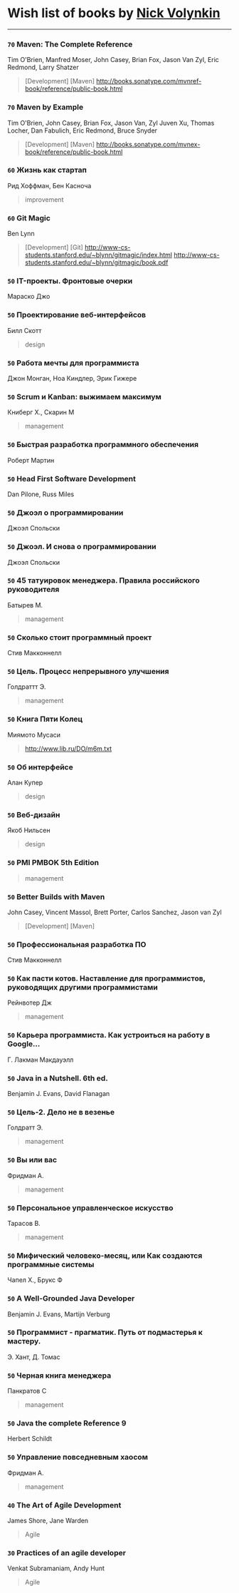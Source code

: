 # Wish list of books by [Nick Volynkin](https://www.linkedin.com/in/nickvolynkin)
---

### `70` Maven: The Complete Reference
Tim O'Brien, Manfred Moser, John Casey, Brian Fox, Jason Van Zyl, Eric Redmond, Larry Shatzer
> [Development] [Maven]
> http://books.sonatype.com/mvnref-book/reference/public-book.html

### `70` Maven by Example
Tim O'Brien, John Casey, Brian Fox, Jason Van, Zyl Juven Xu, Thomas Locher, Dan Fabulich, Eric Redmond, Bruce Snyder
> [Development] [Maven]
> http://books.sonatype.com/mvnex-book/reference/public-book.html

### `60` Жизнь как стартап
Рид Хоффман, Бен Касноча
> improvement

### `60` Git Magic
Ben Lynn
> [Development] [Git]
> http://www-cs-students.stanford.edu/~blynn/gitmagic/index.html
> http://www-cs-students.stanford.edu/~blynn/gitmagic/book.pdf

### `50` IT-проекты. Фронтовые очерки
Мараско Джо

### `50` Проектирование веб-интерфейсов
Билл Скотт
> design

### `50` Работа мечты для программиста
Джон Монган, Ноа Киндлер, Эрик Гижере

### `50` Scrum и Kanban: выжимаем максимум
Книберг Х., Скарин М
> management

### `50` Быстрая разработка программного обеспечения
Роберт Мартин

### `50` Head First Software Development
Dan Pilone, Russ Miles

### `50` Джоэл о программировании
Джоэл Спольски

### `50` Джоэл. И снова о программировании
Джоэл Спольски

### `50` 45 татуировок менеджера. Правила российского руководителя
Батырев М.
> management

### `50` Сколько стоит программный проект
Стив Макконнелл

### `50` Цель. Процесс непрерывного улучшения
Голдраттт Э.
> management

### `50` Книга Пяти Колец
Миямото Мусаси
> http://www.lib.ru/DO/m6m.txt

### `50` Об интерфейсе
Алан Купер
> design

### `50` Веб-дизайн
Якоб Нильсен
> design

### `50` PMI PMBOK 5th Edition
> management

### `50` Better Builds with Maven
John Casey, Vincent Massol, Brett Porter, Carlos Sanchez, Jason van Zyl
> [Development] [Maven]

### `50` Профессиональная разработка ПО
Стив Макконнелл

### `50` Как пасти котов. Наставление для программистов, руководящих другими программистами
Рейнвотер Дж
> management

### `50` Карьера программиста. Как устроиться на работу в Google...
Г. Лакман Макдауэлл

### `50` Java in a Nutshell. 6th ed.
Benjamin J. Evans, David Flanagan

### `50` Цель-2. Дело не в везенье
Голдратт Э.
> management

### `50` Вы или вас
Фридман А.
> management

### `50` Персональное управленческое искусство
Тарасов В.
> management

### `50` Мифический человеко-месяц, или Как создаются программные системы
Чапел Х., Брукс Ф

### `50` A Well-Grounded Java Developer
Benjamin J. Evans, Martijn Verburg

### `50` Программист - прагматик. Путь от подмастерья к мастеру.
Э. Хант, Д. Томас

### `50` Черная книга менеджера
Панкратов С
> management

### `50` Java the complete Reference 9
Herbert Schildt

### `50` Управление повседневным хаосом
Фридман А.
> management

### `40` The Art of Agile Development
James Shore, Jane Warden
> Agile

### `30` Practices of an agile developer
Venkat Subramaniam, Andy Hunt
> Agile

